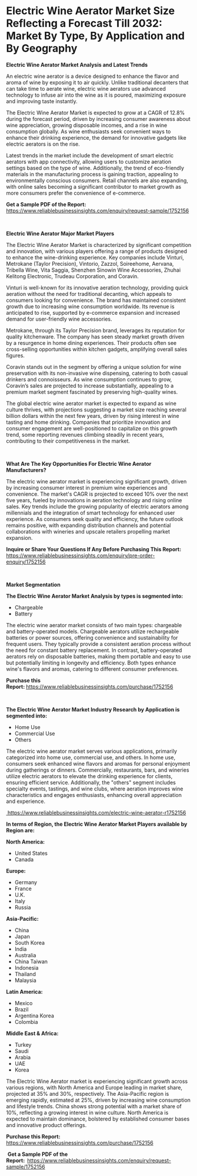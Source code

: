 <p><h1>Electric Wine Aerator Market Size Reflecting a Forecast Till 2032: Market By Type, By Application and By Geography</h1></p><p><strong>Electric Wine Aerator Market Analysis and Latest Trends</strong></p>
<p><p>An electric wine aerator is a device designed to enhance the flavor and aroma of wine by exposing it to air quickly. Unlike traditional decanters that can take time to aerate wine, electric wine aerators use advanced technology to infuse air into the wine as it is poured, maximizing exposure and improving taste instantly. </p><p>The Electric Wine Aerator Market is expected to grow at a CAGR of 12.8% during the forecast period, driven by increasing consumer awareness about wine appreciation, growing disposable incomes, and a rise in wine consumption globally. As wine enthusiasts seek convenient ways to enhance their drinking experience, the demand for innovative gadgets like electric aerators is on the rise. </p><p>Latest trends in the market include the development of smart electric aerators with app connectivity, allowing users to customize aeration settings based on the type of wine. Additionally, the trend of eco-friendly materials in the manufacturing process is gaining traction, appealing to environmentally conscious consumers. Retail channels are also expanding, with online sales becoming a significant contributor to market growth as more consumers prefer the convenience of e-commerce.</p></p>
<p><strong>Get a Sample PDF of the Report:&nbsp;</strong> <a href="https://www.reliablebusinessinsights.com/enquiry/request-sample/1752156?utm_campaign=2924&utm_medium=2&utm_source=Github&utm_content=ia&utm_term=17042025&utm_id=electric-wine-aerator">https://www.reliablebusinessinsights.com/enquiry/request-sample/1752156</a></p>
<p>&nbsp;</p>
<p><strong>Electric Wine Aerator Major Market Players</strong></p>
<p><p>The Electric Wine Aerator Market is characterized by significant competition and innovation, with various players offering a range of products designed to enhance the wine-drinking experience. Key companies include Vinturi, Metrokane (Taylor Precision), Vintorio, Zazzol, Soireehome, Aervana, Tribella Wine, Vita Saggia, Shenzhen Sinowin Wine Accessories, Zhuhai Kelitong Electronic, Trudeau Corporation, and Coravin.</p><p>Vinturi is well-known for its innovative aeration technology, providing quick aeration without the need for traditional decanting, which appeals to consumers looking for convenience. The brand has maintained consistent growth due to increasing wine consumption worldwide. Its revenue is anticipated to rise, supported by e-commerce expansion and increased demand for user-friendly wine accessories.</p><p>Metrokane, through its Taylor Precision brand, leverages its reputation for quality kitchenware. The company has seen steady market growth driven by a resurgence in home dining experiences. Their products often see cross-selling opportunities within kitchen gadgets, amplifying overall sales figures.</p><p>Coravin stands out in the segment by offering a unique solution for wine preservation with its non-invasive wine dispensing, catering to both casual drinkers and connoisseurs. As wine consumption continues to grow, Coravin’s sales are projected to increase substantially, appealing to a premium market segment fascinated by preserving high-quality wines.</p><p>The global electric wine aerator market is expected to expand as wine culture thrives, with projections suggesting a market size reaching several billion dollars within the next few years, driven by rising interest in wine tasting and home drinking. Companies that prioritize innovation and consumer engagement are well-positioned to capitalize on this growth trend, some reporting revenues climbing steadily in recent years, contributing to their competitiveness in the market.</p></p>
<p>&nbsp;</p>
<p><strong>What Are The Key Opportunities For Electric Wine Aerator Manufacturers?</strong></p>
<p><p>The electric wine aerator market is experiencing significant growth, driven by increasing consumer interest in premium wine experiences and convenience. The market's CAGR is projected to exceed 10% over the next five years, fueled by innovations in aeration technology and rising online sales. Key trends include the growing popularity of electric aerators among millennials and the integration of smart technology for enhanced user experience. As consumers seek quality and efficiency, the future outlook remains positive, with expanding distribution channels and potential collaborations with wineries and upscale retailers propelling market expansion.</p></p>
<p><strong>Inquire or Share Your Questions If Any Before Purchasing This Report:</strong> <a href="https://www.reliablebusinessinsights.com/enquiry/pre-order-enquiry/1752156?utm_campaign=2924&utm_medium=2&utm_source=Github&utm_content=ia&utm_term=17042025&utm_id=electric-wine-aerator">https://www.reliablebusinessinsights.com/enquiry/pre-order-enquiry/1752156</a></p>
<p>&nbsp;</p>
<p><strong>Market Segmentation</strong></p>
<p><strong>The Electric Wine Aerator Market Analysis by types is segmented into:</strong></p>
<p><ul><li>Chargeable</li><li>Battery</li></ul></p>
<p><p>The electric wine aerator market consists of two main types: chargeable and battery-operated models. Chargeable aerators utilize rechargeable batteries or power sources, offering convenience and sustainability for frequent users. They typically provide a consistent aeration process without the need for constant battery replacement. In contrast, battery-operated aerators rely on disposable batteries, making them portable and easy to use but potentially limiting in longevity and efficiency. Both types enhance wine's flavors and aromas, catering to different consumer preferences.</p></p>
<p><strong>Purchase this Report:&nbsp;</strong><a href="https://www.reliablebusinessinsights.com/purchase/1752156?utm_campaign=2924&utm_medium=2&utm_source=Github&utm_content=ia&utm_term=17042025&utm_id=electric-wine-aerator">https://www.reliablebusinessinsights.com/purchase/1752156</a></p>
<p>&nbsp;</p>
<p><strong>The Electric Wine Aerator Market Industry Research by Application is segmented into:</strong></p>
<p><ul><li>Home Use</li><li>Commercial Use</li><li>Others</li></ul></p>
<p><p>The electric wine aerator market serves various applications, primarily categorized into home use, commercial use, and others. In home use, consumers seek enhanced wine flavors and aromas for personal enjoyment during gatherings or dinners. Commercially, restaurants, bars, and wineries utilize electric aerators to elevate the drinking experience for clients, ensuring efficient service. Additionally, the "others" segment includes specialty events, tastings, and wine clubs, where aeration improves wine characteristics and engages enthusiasts, enhancing overall appreciation and experience.</p></p>
<p><a href="https://www.reliablebusinessinsights.com/electric-wine-aerator-r1752156?utm_campaign=2924&utm_medium=2&utm_source=Github&utm_content=ia&utm_term=17042025&utm_id=electric-wine-aerator">&nbsp;https://www.reliablebusinessinsights.com/electric-wine-aerator-r1752156</a></p>
<p><strong>In terms of Region, the Electric Wine Aerator Market Players available by Region are:</strong></p>
<p>
    <p> <strong> North America: </strong>
        <ul>
            <li>United States</li>
            <li>Canada</li>
        </ul>
        </p> 
    <p> <strong> Europe: </strong>
        <ul>
            <li>Germany</li>
            <li>France</li>
            <li>U.K.</li>
            <li>Italy</li>
            <li>Russia</li>
        </ul>
        </p> 
    <p> <strong> Asia-Pacific: </strong>
        <ul>
            <li>China</li>
            <li>Japan</li>
            <li>South Korea</li>
            <li>India</li>
            <li>Australia</li>
            <li>China Taiwan</li>
            <li>Indonesia</li>
            <li>Thailand</li>
            <li>Malaysia</li>
        </ul>
        </p> 
    <p> <strong> Latin America: </strong>
        <ul>
            <li>Mexico</li>
            <li>Brazil</li>
            <li>Argentina Korea</li>
            <li>Colombia</li>
        </ul>
        </p> 
    <p> <strong> Middle East & Africa: </strong>
        <ul>
            <li>Turkey</li>
            <li>Saudi</li>
            <li>Arabia</li>
            <li>UAE</li>
            <li>Korea</li>
        </ul>
    </p>
    </p>
<p><p>The Electric Wine Aerator market is experiencing significant growth across various regions, with North America and Europe leading in market share, projected at 35% and 30%, respectively. The Asia-Pacific region is emerging rapidly, estimated at 25%, driven by increasing wine consumption and lifestyle trends. China shows strong potential with a market share of 10%, reflecting a growing interest in wine culture. North America is expected to maintain dominance, bolstered by established consumer bases and innovative product offerings.</p></p>
<p><strong>Purchase this Report: </strong><a href="https://www.reliablebusinessinsights.com/purchase/1752156?utm_campaign=2924&utm_medium=2&utm_source=Github&utm_content=ia&utm_term=17042025&utm_id=electric-wine-aerator">https://www.reliablebusinessinsights.com/purchase/1752156</a></p>
<p>&nbsp;<strong>Get a Sample PDF of the Report:&nbsp;&nbsp;</strong><a href="https://www.reliablebusinessinsights.com/enquiry/request-sample/1752156?utm_campaign=2924&utm_medium=2&utm_source=Github&utm_content=ia&utm_term=17042025&utm_id=electric-wine-aerator">https://www.reliablebusinessinsights.com/enquiry/request-sample/1752156</a></p>
<p><strong></strong></p>
<p><p></p><p></p><p></p></p>